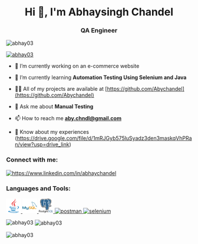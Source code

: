 <h1 align="center">Hi 👋, I'm Abhaysingh Chandel</h1>
<h3 align="center">QA Engineer</h3>

<p align="left"> <img src="https://komarev.com/ghpvc/?username=abhay03&label=Profile%20views&color=0e75b6&style=flat" alt="abhay03" /> </p>

<p align="left"> <a href="https://github.com/abhay03/github-profile-trophy"><img src="https://github-profile-trophy.vercel.app/?username=abhay03" alt="abhay03" /></a> </p>

- 🔭 I’m currently working on an e-commerce website

- 🌱 I’m currently learning **Automation Testing Using Selenium and Java**

- 👨‍💻 All of my projects are available at [https://github.com/Abychandel](https://github.com/Abychandel)

- 💬 Ask me about **Manual Testing**

- 📫 How to reach me **aby.chndl@gmail.com**

- 📄 Know about my experiences (https://drive.google.com/file/d/1mRJGyb575luSyadz3den3maskqVhPRan/view?usp=drive_link)

<h3 align="left">Connect with me:</h3>
<p align="left">
<a href="https://linkedin.com/in/https://www.linkedin.com/in/abhaychandel" target="blank"><img align="center" src="https://raw.githubusercontent.com/rahuldkjain/github-profile-readme-generator/master/src/images/icons/Social/linked-in-alt.svg" alt="https://www.linkedin.com/in/abhaychandel" height="30" width="40" /></a>
</p>

<h3 align="left">Languages and Tools:</h3>
<p align="left"> <a href="https://www.java.com" target="_blank" rel="noreferrer"> <img src="https://raw.githubusercontent.com/devicons/devicon/master/icons/java/java-original.svg" alt="java" width="40" height="40"/> </a> <a href="https://www.mysql.com/" target="_blank" rel="noreferrer"> <img src="https://raw.githubusercontent.com/devicons/devicon/master/icons/mysql/mysql-original-wordmark.svg" alt="mysql" width="40" height="40"/> </a> <a href="https://www.postgresql.org" target="_blank" rel="noreferrer"> <img src="https://raw.githubusercontent.com/devicons/devicon/master/icons/postgresql/postgresql-original-wordmark.svg" alt="postgresql" width="40" height="40"/> </a> <a href="https://postman.com" target="_blank" rel="noreferrer"> <img src="https://www.vectorlogo.zone/logos/getpostman/getpostman-icon.svg" alt="postman" width="40" height="40"/> </a> <a href="https://www.selenium.dev" target="_blank" rel="noreferrer"> <img src="https://raw.githubusercontent.com/detain/svg-logos/780f25886640cef088af994181646db2f6b1a3f8/svg/selenium-logo.svg" alt="selenium" width="40" height="40"/> </a> </p>

<p><img align="left" src="https://github-readme-stats.vercel.app/api/top-langs?username=abhay03&show_icons=true&locale=en&layout=compact" alt="abhay03" /></p>

<p>&nbsp;<img align="center" src="https://github-readme-stats.vercel.app/api?username=abhay03&show_icons=true&locale=en" alt="abhay03" /></p>

<p><img align="center" src="https://github-readme-streak-stats.herokuapp.com/?user=abhay03&" alt="abhay03" /></p>

